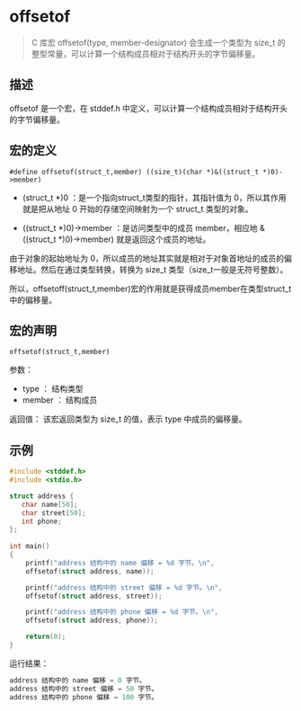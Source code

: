 # offsetof
> C 库宏 offsetof(type, member-designator) 会生成一个类型为 size_t 的整型常量，可以计算一个结构成员相对于结构开头的字节偏移量。

## 描述
offsetof 是一个宏，在 stddef.h 中定义，可以计算一个结构成员相对于结构开头的字节偏移量。

## 宏的定义

`#define offsetof(struct_t,member) ((size_t)(char *)&((struct_t *)0)->member)`

* (struct_t *)0 ：是一个指向struct_t类型的指针，其指针值为 0，所以其作用就是把从地址 0 开始的存储空间映射为一个 struct_t 类型的对象。

* ((struct_t *)0)->member ：是访问类型中的成员 member，相应地 &((struct_t *)0)->member) 就是返回这个成员的地址。

由于对象的起始地址为 0，所以成员的地址其实就是相对于对象首地址的成员的偏移地址。然后在通过类型转换，转换为 size_t 类型（size_t一般是无符号整数）。

所以，offsetoff(struct_t,member)宏的作用就是获得成员member在类型struct_t中的偏移量。

## 宏的声明

`offsetof(struct_t,member)`

参数：
* type ： 结构类型    
* member ： 结构成员

返回值：
该宏返回类型为 size_t 的值，表示 type 中成员的偏移量。

## 示例

```c
#include <stddef.h>
#include <stdio.h>

struct address {
   char name[50];
   char street[50];
   int phone;
};
   
int main()
{
    printf("address 结构中的 name 偏移 = %d 字节。\n",
    offsetof(struct address, name));

    printf("address 结构中的 street 偏移 = %d 字节。\n",
    offsetof(struct address, street));

    printf("address 结构中的 phone 偏移 = %d 字节。\n",
    offsetof(struct address, phone));

    return(0);
} 
```

运行结果：
```c
address 结构中的 name 偏移 = 0 字节。
address 结构中的 street 偏移 = 50 字节。
address 结构中的 phone 偏移 = 100 字节。
```